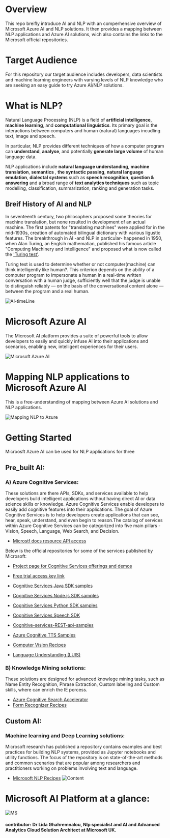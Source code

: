 # Overview 
This repo breifly introduce AI and NLP with an comperhensive overview of Microsoft Azure AI and NLP solutions. It then provides a mapping between NLP applications and Azure AI solutions, wich also contains the links to the Microsoft official repositories. 

# Target Audience
For this repository our target audience includes developers, data scientists and machine learning engineers with varying levels of NLP knowledge who are seeking an easy guide to try Azure AI/NLP solutions. 


# What is NLP?
Natural Language Processing (NLP) is a field of **artificial intelligence**, **machine learning**, and **computational linguistics**. Its primary goal is the interactions between computers and human (natural) languages incudling text, image and speech. 

In particular, NLP provides different techniques of how a computer program can **understand**, **analyse**, and potentially **generate large volume** of human language data.

NLP applications include **natural language understanding**, **machine translation**, **semantics** , **the syntactic passing**, **natural language emulation**, **dialectal systems** such as **speech recognition**, **question & answering** and a broad range of **text analytics techniques** such as topic modelling, classification, summarization, ranking and generation tasks.

## Breif History of AI and NLP 
In seventeenth century, two philosophers proposed some theories for machine translation, but none resulted in development of an actual machine. The first patents for "translating machines" were applied for in the mid-1930s, creation of automated bilingual dictionary with various ligustic features. 
The breakthrough in AI -and NLP in particular- happened in 1950, when Alan Turing, an Englsih mathematian, published his famous article "Computing Machinery and Intelligence" and proposed what is now called the ['Turing test'](https://en.wikipedia.org/wiki/Turing_test). 

Turing test is used to determine whether or not computer(machine) can think intelligently like human?. This criterion depends on the ability of a computer program to impersonate a human in a real-time written conversation with a human judge, sufficiently well that the judge is unable to distinguish reliably — on the basis of the conversational content alone — between the program and a real human.


![AI-timeLine](https://github.com/LidaGh/Microsoft_Azure_NLP_Solutions/blob/master/images/AI_timeline.PNG)


# Microsoft Azure AI 
The Microsoft AI platform provides a suite of powerful tools to allow developers to easily and quickly infuse AI into their applications and scenarios, enabling new, intelligent experiences for their users.

![Microsoft Azure AI](https://github.com/LidaGh/Microsoft_Azure_NLP_Solutions/blob/master/images/azureAI.PNG)

# Mapping NLP applications to Microsoft Azure AI 
This is a free-understanding of mapping between Azure AI solutions and NLP applications.

![Mapping NLP to Azure](https://github.com/LidaGh/Microsoft_Azure_NLP_Solutions/blob/master/images/MappingNLP.PNG)


# Getting Started
Microosft Azure AI can be used for NLP applications for three 

## Pre_built AI:
### A) Azure Cognitive Services:
These solutions are there APIs, SDKs, and services available to help developers build intelligent applications without having direct AI or data science skills or knowledge. Azure Cognitive Services enable developers to easily add cognitive features into their applications. The goal of Azure Cognitive Services is to help developers create applications that can see, hear, speak, understand, and even begin to reason.The catalog of services within Azure Cognitive Services can be categorized into five main pillars - Vision, Speech, Language, Web Search, and Decision.

- [Microstf docs resource API access](https://docs.microsoft.com/en-us/azure/cognitive-services/Welcome#feedback)  

Below is the official repositories for some of the services published by Microsoft: 

- [Project page for Cognitive Services offerings and demos](https://azure.microsoft.com/en-us/services/cognitive-services/)
- [Free trial access key link](https://azure.microsoft.com/en-us/try/cognitive-services/)
- [Cognitive Services Java SDK samples](https://github.com/Azure-Samples/cognitive-services-java-sdk-samples)
- [Cognitive Services Node.js SDK samples](https://github.com/Azure-Samples/cognitive-services-node-sdk-samples)
- [Cognitive Services Python SDK samples](https://github.com/Azure-Samples/cognitive-services-python-sdk-samples)

- [Cognitive Services Speech SDK](https://github.com/Azure-Samples/cognitive-services-speech-sdk)
- [Cognitive-services-REST-api-samples](https://github.com/Azure-Samples/cognitive-services-REST-api-samples)
- [Azure Cognitive TTS Samples](https://github.com/Azure-Samples/Cognitive-Speech-TTS)

- [Computer Vision Recipes](https://github.com/microsoft/computervision-recipes)

- [Language Understanding (LUIS)](https://github.com/Azure-Samples/cognitive-services-language-understanding)

	
### B) Knowledge Mining solutions:
These solutions are designed for advanced knowlege mining tasks, such as Name Entity Recognition, Phrase Extraction, Custom labeling and Custom skills, where can enrich the IE porcess. 
- [Azure Cognitive Search Accelerator](https://github.com/microsoft/azure-search-knowledge-mining)
- [Form Recognizer Recipes](https://github.com/microsoft/knowledge-extraction-recipes-forms)

## Custom AI: 

 ### Machine learning and Deep Learning solutions: 
Microsoft research has published a repository contains examples and best practices for building NLP systems, provided as Jupyter notebooks and utility functions. The focus of the repository is on state-of-the-art methods and common scenarios that are popular among researchers and practitioners working on problems involving text and language.  
 - [Microsoft NLP Recipes](https://github.com/microsoft/nlp-recipes)
 ![Content](https://github.com/LidaGh/Microsoft_Azure_NLP_Solutions/blob/master/images/nlp_rec.PNG)
 
 # Microsoft AI Platform at a glance:
 ![MS](https://github.com/LidaGh/Microsoft_Azure_NLP_Solutions/blob/master/images/MS_AI_Platform.PNG)

#### contributor: Dr Lida Ghahremnalou, Nlp specialist and AI and Advanced Analytics Cloud Solution Architect at Microsoft UK. 


